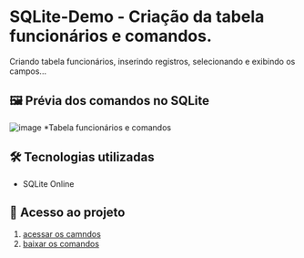 #  SQLite-Demo - Criação da tabela funcionários e comandos.

Criando tabela funcionários, inserindo registros, selecionando e exibindo os campos... 

## 🖼 Prévia dos comandos no SQLite
![image](https://github.com/user-attachments/assets/aec39f09-ccb3-49fe-a3b5-9db87ecda93d)
*Tabela funcionários e comandos

## 🛠 Tecnologias utilizadas

- SQLite Online

## 📁 Acesso ao projeto

1. [acessar os camndos]()
2. [baixar os comandos](https://github.com/viniciusalmeidaalves/sqlite-demo-comandos-tabela-funcionarios.git)
